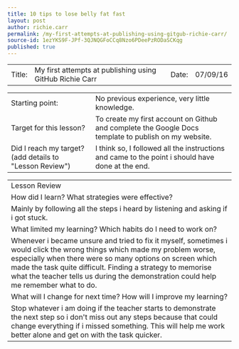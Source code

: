 ```yaml
---
title: 10 tips to lose belly fat fast
layout: post
author: richie.carr
permalink: /my-first-attempts-at-publishing-using-gitgub-richie-carr/
source-id: 1ezYKS9F-JPf-3QJNQGFoCCq8Nzo6PDeePzRODaSCKqg
published: true
---
```

<table>
  <tr>
    <td>Title:  </td>
    <td>My first attempts at publishing using GitHub  Richie Carr</td>
    <td> Date:  </td>
    <td>07/09/16</td>
  </tr>
</table>


<table>
  <tr>
    <td>Starting point:</td>
    <td>No previous experience, very little knowledge.</td>
  </tr>
  <tr>
    <td>Target for this lesson?</td>
    <td>To create my first account on Github and complete the Google Docs template to publish on my website.</td>
  </tr>
  <tr>
    <td>Did I reach my target? 
(add details to "Lesson Review")</td>
    <td>I think so,  I followed all the instructions and came to the point i should have done at the end.</td>
  </tr>
</table>


<table>
  <tr>
    <td>Lesson Review</td>
  </tr>
  <tr>
    <td>How did I learn? What strategies were effective? </td>
  </tr>
  <tr>
    <td>Mainly by following all the steps i heard by listening and asking if i got stuck.</td>
  </tr>
  <tr>
    <td>What limited my learning? Which habits do I need to work on? </td>
  </tr>
  <tr>
    <td>Whenever i became unsure and tried to fix it myself, sometimes i would click the wrong things which made my problem worse, especially when there were so many options on screen which made the task quite difficult. 
Finding a strategy to memorise what the teacher tells us during the demonstration could help me remember what to do.</td>
  </tr>
  <tr>
    <td>What will I change for next time? How will I improve my learning?</td>
  </tr>
  <tr>
    <td>Stop whatever i am doing if the teacher starts to demonstrate the next step so i don't miss out any steps because that could change everything if i missed something. This will help me work better alone and get on with the task quicker.</td>
  </tr>
</table>



